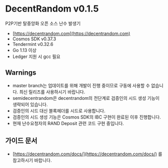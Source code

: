 # DecentRandom v0.1.5

P2P기반 탈중앙화 오픈 소스 난수 발생기

- [https://decentrandom.com](https://decentrandom.com)
- Cosmos SDK v0.37.3
- Tendermint v0.32.6
- Go 1.13 이상
- Ledger 지원 시 gcc 필요

## Warnings

- master branch는 업데이트를 위해 개발이 진행 중이므로 구동에 사용할 수 없습니다. 최신 릴리즈를 사용하시기 바랍니다.
- semidecentrandom은 decentrandom의 전단계로 검증인의 시드 생성 기능이 생략되어 있습니다.
- 검증인의 시드 대신 블록헤더를 시드로 사용합니다.
- 검증인의 시드 생성 기능은 Cosmos SDK의 IBC 구현이 완료된 이후 진행합니다.
- 현재 난수요청자의 RAND Deposit 관련 코드 구현 중입니다.

## 가이드 문서

- [https://decentrandom.com/docs/](https://decentrandom.com/docs/) 를 참고하시기 바랍니다.
